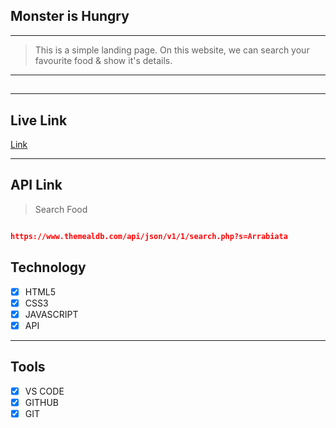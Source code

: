 ## Monster is Hungry

---

> This is a simple landing page. On this website, we can search your favourite food & show it's details.

---

##

<!-- <img src="https://i.ibb.co/7xDvdTK/Random-Buddy.png" alt="Random-Buddy" border="0"> -->

---

## Live Link

[Link](https://monster-is-hungry.vercel.app/)

---

## API Link

> Search Food 

```json

https://www.themealdb.com/api/json/v1/1/search.php?s=Arrabiata

```

## Technology

- [x] HTML5
- [x] CSS3
- [x] JAVASCRIPT
- [x] API

---

## Tools

- [x] VS CODE
- [x] GITHUB
- [x] GIT